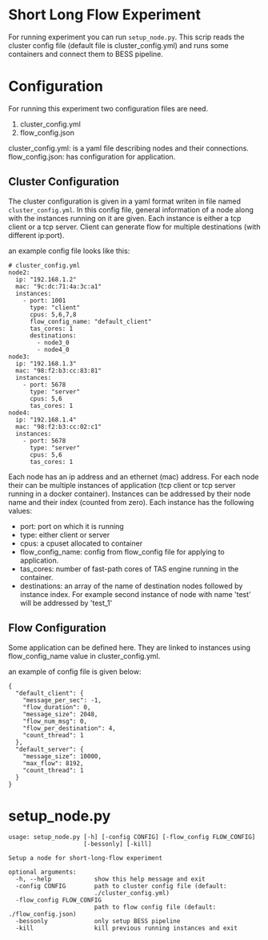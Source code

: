 # Short Long Flow Experiment
For running experiment you can run `setup_node.py`. This scrip reads the 
cluster config file (default file is cluster\_config.yml) and runs some
containers and connect them to BESS pipeline.

# Configuration
For running this experiment two configuration files are need.
1. cluster\_config.yml
2. flow\_config.json

cluster\_config.yml: is a yaml file describing nodes and their connections.
flow\_config.json: has configuration for application.

## Cluster Configuration
The cluster configuration is given in a yaml format writen in file named `cluster_config.yml`.
In this config file, general information of a node along with the instances
running on it are given. Each instance is either a tcp client or a tcp server.
Client can generate flow for multiple destinations (with different ip:port).

an example config file looks like this:

```
# cluster_config.yml
node2:
  ip: "192.168.1.2"
  mac: "9c:dc:71:4a:3c:a1"
  instances:
    - port: 1001
      type: "client"
      cpus: 5,6,7,8
      flow_config_name: "default_client"
      tas_cores: 1
      destinations:
        - node3_0
        - node4_0
node3:
  ip: "192.168.1.3"
  mac: "98:f2:b3:cc:83:81"
  instances:
    - port: 5678
      type: "server"
      cpus: 5,6
      tas_cores: 1
node4:
  ip: "192.168.1.4"
  mac: "98:f2:b3:cc:02:c1"
  instances:
    - port: 5678
      type: "server"
      cpus: 5,6
      tas_cores: 1

```

Each node has an ip address and an ethernet (mac) address. For each node
their can be multiple instances of application (tcp client or tcp server
running in a docker container). Instances can be addressed by their node name
and their index (counted from zero).
Each instance has the following values:
* port: port on which it is running
* type: either client or server
* cpus: a cpuset allocated to container
* flow\_config\_name: config from flow\_config file for applying to application.
* tas\_cores: number of fast-path cores of TAS engine running in the container.
* destinations: an array of the name of destination nodes followed by instance
index. For example second instance of node with name 'test' will be addressed
by 'test\_1'

## Flow Configuration
Some application can be defined here. They are linked to instances using
flow\_config\_name value in cluster\_config.yml.
 
an example of config file is given below:

```
{
  "default_client": {
    "message_per_sec": -1,
    "flow_duration": 0,
    "message_size": 2048,
    "flow_num_msg": 0,
    "flow_per_destination": 4,
    "count_thread": 1
  },
  "default_server": {
    "message_size": 10000,
    "max_flow": 8192,
    "count_thread": 1
  }
}
```

# setup\_node.py
```
usage: setup_node.py [-h] [-config CONFIG] [-flow_config FLOW_CONFIG]
                     [-bessonly] [-kill]

Setup a node for short-long-flow experiment

optional arguments:
  -h, --help            show this help message and exit
  -config CONFIG        path to cluster config file (default:
                        ./cluster_config.yml)
  -flow_config FLOW_CONFIG
                        path to flow config file (default: ./flow_config.json)
  -bessonly             only setup BESS pipeline
  -kill                 kill previous running instances and exit

```
